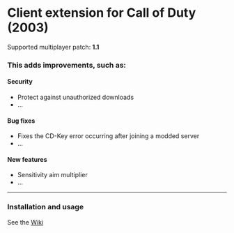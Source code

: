 # Client extension for Call of Duty (2003)
Supported multiplayer patch: **1.1**
### This adds improvements, such as:
#### Security
- Protect against unauthorized downloads
- ...
#### Bug fixes
- Fixes the CD-Key error occurring after joining a modded server
- ...
#### New features
- Sensitivity aim multiplier
- ...
___
### Installation and usage

See the [Wiki](https://github.com/raphael12333/codextended-client/wiki)
